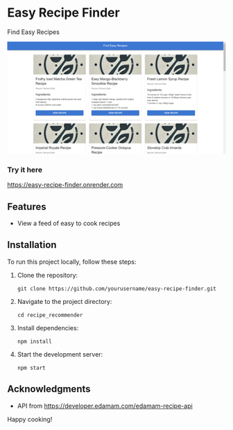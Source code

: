 # Easy Recipe Finder

Find Easy Recipes

![alt text](image-1.png)

### Try it here

https://easy-recipe-finder.onrender.com

## Features

- View a feed of easy to cook recipes

## Installation

To run this project locally, follow these steps:

1. Clone the repository:
   ```
   git clone https://github.com/yourusername/easy-recipe-finder.git
   ```

2. Navigate to the project directory:
   ```
   cd recipe_recommender
   ```

3. Install dependencies:
   ```
   npm install
   ```

4. Start the development server:
   ```
   npm start
   ```

## Acknowledgments

- API from https://developer.edamam.com/edamam-recipe-api

Happy cooking!
